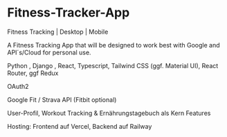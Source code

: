 # Fitness-Tracker-App
Fitness Tracking | Desktop | Mobile

A Fitness Tracking App that will be designed to work best with Google and API´s/Cloud for personal use.

Python , Django , React, Typescript, Tailwind CSS (ggf. Material UI), React Router, ggf Redux

OAuth2

Google Fit / Strava API (Fitbit optional)

User-Profil, Workout Tracking & Ernährungstagebuch als Kern Features

Hosting: Frontend auf Vercel, Backend auf Railway
